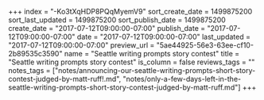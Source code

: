 +++
index = "-Ko3tXqHDP8PQqMyemV9"
sort_create_date = 1499875200
sort_last_updated = 1499875200
sort_publish_date = 1499875200
create_date = "2017-07-12T09:00:00-07:00"
publish_date = "2017-07-12T09:00:00-07:00"
date = "2017-07-12T09:00:00-07:00"
last_updated = "2017-07-12T09:00:00-07:00"
preview_url = "5ae44925-56e3-63ee-cf10-2b89535c3590"
name = "Seattle writing prompts story contest"
title = "Seattle writing prompts story contest"
is_column = false
reviews_tags = ""
notes_tags = ["notes/announcing-our-seattle-writing-prompts-short-story-contest-judged-by-matt-ruff!.md", "notes/only-a-few-days-left-in-the-seattle-writing-prompts-short-story-contest-judged-by-matt-ruff.md"]
+++

